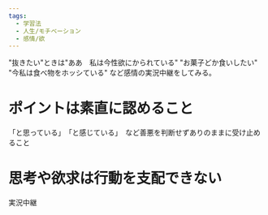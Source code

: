 ```yaml
---
tags:
  - 学習法
  - 人生/モチベーション
  - 感情/欲
---
```

"抜きたい"ときは"ああ　私は今性欲にかられている"
"お菓子どか食いしたい" "今私は食べ物をホッシている"
など感情の実況中継をしてみる。
# ポイントは素直に認めること
「と思っている」　「と感じている」　など善悪を判断せずありのままに受け止めること

# 思考や欲求は行動を支配できない


実況中継